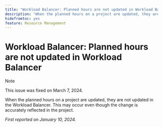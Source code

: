 ```yaml
---
title: "Workload Balancer: Planned hours are not updated in Workload Balancer"
description: "When the planned hours on a project are updated, they are not updated in the Workload Balancer. This may occur even though the change is accurately reflected in the project."
hidefromtoc: yes
feature: Resource Management
---
```


# Workload Balancer: Planned hours are not updated in Workload Balancer

>[!NOTE]
>
>This issue was fixed on March 7, 2024.

When the planned hours on a project are updated, they are not updated in the Workload Balancer. This may occur even though the change is accurately reflected in the project.

_First reported on January 10, 2024._
